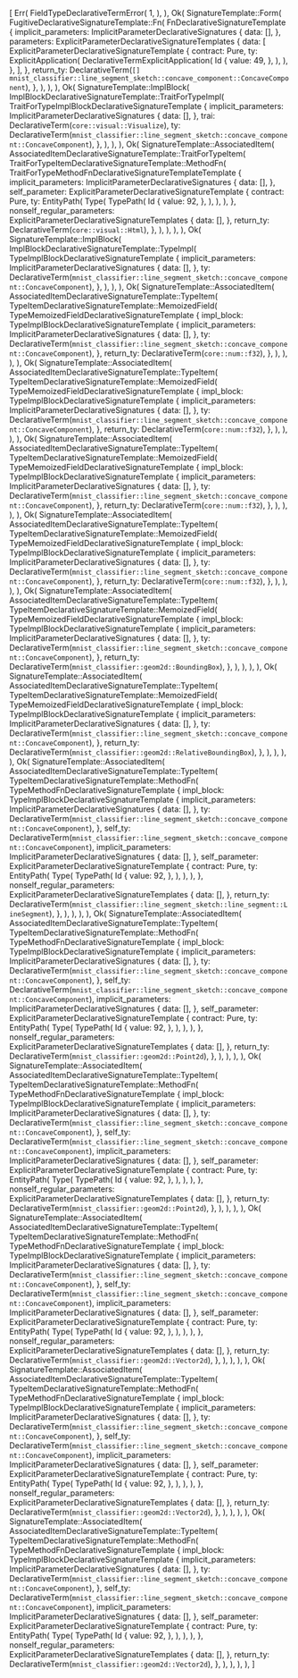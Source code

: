 [
    Err(
        FieldTypeDeclarativeTermError(
            1,
        ),
    ),
    Ok(
        SignatureTemplate::Form(
            FugitiveDeclarativeSignatureTemplate::Fn(
                FnDeclarativeSignatureTemplate {
                    implicit_parameters: ImplicitParameterDeclarativeSignatures {
                        data: [],
                    },
                    parameters: ExplicitParameterDeclarativeSignatureTemplates {
                        data: [
                            ExplicitParameterDeclarativeSignatureTemplate {
                                contract: Pure,
                                ty: ExplicitApplication(
                                    DeclarativeTermExplicitApplication(
                                        Id {
                                            value: 49,
                                        },
                                    ),
                                ),
                            },
                        ],
                    },
                    return_ty: DeclarativeTerm(`[] mnist_classifier::line_segment_sketch::concave_component::ConcaveComponent`),
                },
            ),
        ),
    ),
    Ok(
        SignatureTemplate::ImplBlock(
            ImplBlockDeclarativeSignatureTemplate::TraitForTypeImpl(
                TraitForTypeImplBlockDeclarativeSignatureTemplate {
                    implicit_parameters: ImplicitParameterDeclarativeSignatures {
                        data: [],
                    },
                    trai: DeclarativeTerm(`core::visual::Visualize`),
                    ty: DeclarativeTerm(`mnist_classifier::line_segment_sketch::concave_component::ConcaveComponent`),
                },
            ),
        ),
    ),
    Ok(
        SignatureTemplate::AssociatedItem(
            AssociatedItemDeclarativeSignatureTemplate::TraitForTypeItem(
                TraitForTypeItemDeclarativeSignatureTemplate::MethodFn(
                    TraitForTypeMethodFnDeclarativeSignatureTemplateTemplate {
                        implicit_parameters: ImplicitParameterDeclarativeSignatures {
                            data: [],
                        },
                        self_parameter: ExplicitParameterDeclarativeSignatureTemplate {
                            contract: Pure,
                            ty: EntityPath(
                                Type(
                                    TypePath(
                                        Id {
                                            value: 92,
                                        },
                                    ),
                                ),
                            ),
                        },
                        nonself_regular_parameters: ExplicitParameterDeclarativeSignatureTemplates {
                            data: [],
                        },
                        return_ty: DeclarativeTerm(`core::visual::Html`),
                    },
                ),
            ),
        ),
    ),
    Ok(
        SignatureTemplate::ImplBlock(
            ImplBlockDeclarativeSignatureTemplate::TypeImpl(
                TypeImplBlockDeclarativeSignatureTemplate {
                    implicit_parameters: ImplicitParameterDeclarativeSignatures {
                        data: [],
                    },
                    ty: DeclarativeTerm(`mnist_classifier::line_segment_sketch::concave_component::ConcaveComponent`),
                },
            ),
        ),
    ),
    Ok(
        SignatureTemplate::AssociatedItem(
            AssociatedItemDeclarativeSignatureTemplate::TypeItem(
                TypeItemDeclarativeSignatureTemplate::MemoizedField(
                    TypeMemoizedFieldDeclarativeSignatureTemplate {
                        impl_block: TypeImplBlockDeclarativeSignatureTemplate {
                            implicit_parameters: ImplicitParameterDeclarativeSignatures {
                                data: [],
                            },
                            ty: DeclarativeTerm(`mnist_classifier::line_segment_sketch::concave_component::ConcaveComponent`),
                        },
                        return_ty: DeclarativeTerm(`core::num::f32`),
                    },
                ),
            ),
        ),
    ),
    Ok(
        SignatureTemplate::AssociatedItem(
            AssociatedItemDeclarativeSignatureTemplate::TypeItem(
                TypeItemDeclarativeSignatureTemplate::MemoizedField(
                    TypeMemoizedFieldDeclarativeSignatureTemplate {
                        impl_block: TypeImplBlockDeclarativeSignatureTemplate {
                            implicit_parameters: ImplicitParameterDeclarativeSignatures {
                                data: [],
                            },
                            ty: DeclarativeTerm(`mnist_classifier::line_segment_sketch::concave_component::ConcaveComponent`),
                        },
                        return_ty: DeclarativeTerm(`core::num::f32`),
                    },
                ),
            ),
        ),
    ),
    Ok(
        SignatureTemplate::AssociatedItem(
            AssociatedItemDeclarativeSignatureTemplate::TypeItem(
                TypeItemDeclarativeSignatureTemplate::MemoizedField(
                    TypeMemoizedFieldDeclarativeSignatureTemplate {
                        impl_block: TypeImplBlockDeclarativeSignatureTemplate {
                            implicit_parameters: ImplicitParameterDeclarativeSignatures {
                                data: [],
                            },
                            ty: DeclarativeTerm(`mnist_classifier::line_segment_sketch::concave_component::ConcaveComponent`),
                        },
                        return_ty: DeclarativeTerm(`core::num::f32`),
                    },
                ),
            ),
        ),
    ),
    Ok(
        SignatureTemplate::AssociatedItem(
            AssociatedItemDeclarativeSignatureTemplate::TypeItem(
                TypeItemDeclarativeSignatureTemplate::MemoizedField(
                    TypeMemoizedFieldDeclarativeSignatureTemplate {
                        impl_block: TypeImplBlockDeclarativeSignatureTemplate {
                            implicit_parameters: ImplicitParameterDeclarativeSignatures {
                                data: [],
                            },
                            ty: DeclarativeTerm(`mnist_classifier::line_segment_sketch::concave_component::ConcaveComponent`),
                        },
                        return_ty: DeclarativeTerm(`core::num::f32`),
                    },
                ),
            ),
        ),
    ),
    Ok(
        SignatureTemplate::AssociatedItem(
            AssociatedItemDeclarativeSignatureTemplate::TypeItem(
                TypeItemDeclarativeSignatureTemplate::MemoizedField(
                    TypeMemoizedFieldDeclarativeSignatureTemplate {
                        impl_block: TypeImplBlockDeclarativeSignatureTemplate {
                            implicit_parameters: ImplicitParameterDeclarativeSignatures {
                                data: [],
                            },
                            ty: DeclarativeTerm(`mnist_classifier::line_segment_sketch::concave_component::ConcaveComponent`),
                        },
                        return_ty: DeclarativeTerm(`mnist_classifier::geom2d::BoundingBox`),
                    },
                ),
            ),
        ),
    ),
    Ok(
        SignatureTemplate::AssociatedItem(
            AssociatedItemDeclarativeSignatureTemplate::TypeItem(
                TypeItemDeclarativeSignatureTemplate::MemoizedField(
                    TypeMemoizedFieldDeclarativeSignatureTemplate {
                        impl_block: TypeImplBlockDeclarativeSignatureTemplate {
                            implicit_parameters: ImplicitParameterDeclarativeSignatures {
                                data: [],
                            },
                            ty: DeclarativeTerm(`mnist_classifier::line_segment_sketch::concave_component::ConcaveComponent`),
                        },
                        return_ty: DeclarativeTerm(`mnist_classifier::geom2d::RelativeBoundingBox`),
                    },
                ),
            ),
        ),
    ),
    Ok(
        SignatureTemplate::AssociatedItem(
            AssociatedItemDeclarativeSignatureTemplate::TypeItem(
                TypeItemDeclarativeSignatureTemplate::MethodFn(
                    TypeMethodFnDeclarativeSignatureTemplate {
                        impl_block: TypeImplBlockDeclarativeSignatureTemplate {
                            implicit_parameters: ImplicitParameterDeclarativeSignatures {
                                data: [],
                            },
                            ty: DeclarativeTerm(`mnist_classifier::line_segment_sketch::concave_component::ConcaveComponent`),
                        },
                        self_ty: DeclarativeTerm(`mnist_classifier::line_segment_sketch::concave_component::ConcaveComponent`),
                        implicit_parameters: ImplicitParameterDeclarativeSignatures {
                            data: [],
                        },
                        self_parameter: ExplicitParameterDeclarativeSignatureTemplate {
                            contract: Pure,
                            ty: EntityPath(
                                Type(
                                    TypePath(
                                        Id {
                                            value: 92,
                                        },
                                    ),
                                ),
                            ),
                        },
                        nonself_regular_parameters: ExplicitParameterDeclarativeSignatureTemplates {
                            data: [],
                        },
                        return_ty: DeclarativeTerm(`mnist_classifier::line_segment_sketch::line_segment::LineSegment`),
                    },
                ),
            ),
        ),
    ),
    Ok(
        SignatureTemplate::AssociatedItem(
            AssociatedItemDeclarativeSignatureTemplate::TypeItem(
                TypeItemDeclarativeSignatureTemplate::MethodFn(
                    TypeMethodFnDeclarativeSignatureTemplate {
                        impl_block: TypeImplBlockDeclarativeSignatureTemplate {
                            implicit_parameters: ImplicitParameterDeclarativeSignatures {
                                data: [],
                            },
                            ty: DeclarativeTerm(`mnist_classifier::line_segment_sketch::concave_component::ConcaveComponent`),
                        },
                        self_ty: DeclarativeTerm(`mnist_classifier::line_segment_sketch::concave_component::ConcaveComponent`),
                        implicit_parameters: ImplicitParameterDeclarativeSignatures {
                            data: [],
                        },
                        self_parameter: ExplicitParameterDeclarativeSignatureTemplate {
                            contract: Pure,
                            ty: EntityPath(
                                Type(
                                    TypePath(
                                        Id {
                                            value: 92,
                                        },
                                    ),
                                ),
                            ),
                        },
                        nonself_regular_parameters: ExplicitParameterDeclarativeSignatureTemplates {
                            data: [],
                        },
                        return_ty: DeclarativeTerm(`mnist_classifier::geom2d::Point2d`),
                    },
                ),
            ),
        ),
    ),
    Ok(
        SignatureTemplate::AssociatedItem(
            AssociatedItemDeclarativeSignatureTemplate::TypeItem(
                TypeItemDeclarativeSignatureTemplate::MethodFn(
                    TypeMethodFnDeclarativeSignatureTemplate {
                        impl_block: TypeImplBlockDeclarativeSignatureTemplate {
                            implicit_parameters: ImplicitParameterDeclarativeSignatures {
                                data: [],
                            },
                            ty: DeclarativeTerm(`mnist_classifier::line_segment_sketch::concave_component::ConcaveComponent`),
                        },
                        self_ty: DeclarativeTerm(`mnist_classifier::line_segment_sketch::concave_component::ConcaveComponent`),
                        implicit_parameters: ImplicitParameterDeclarativeSignatures {
                            data: [],
                        },
                        self_parameter: ExplicitParameterDeclarativeSignatureTemplate {
                            contract: Pure,
                            ty: EntityPath(
                                Type(
                                    TypePath(
                                        Id {
                                            value: 92,
                                        },
                                    ),
                                ),
                            ),
                        },
                        nonself_regular_parameters: ExplicitParameterDeclarativeSignatureTemplates {
                            data: [],
                        },
                        return_ty: DeclarativeTerm(`mnist_classifier::geom2d::Point2d`),
                    },
                ),
            ),
        ),
    ),
    Ok(
        SignatureTemplate::AssociatedItem(
            AssociatedItemDeclarativeSignatureTemplate::TypeItem(
                TypeItemDeclarativeSignatureTemplate::MethodFn(
                    TypeMethodFnDeclarativeSignatureTemplate {
                        impl_block: TypeImplBlockDeclarativeSignatureTemplate {
                            implicit_parameters: ImplicitParameterDeclarativeSignatures {
                                data: [],
                            },
                            ty: DeclarativeTerm(`mnist_classifier::line_segment_sketch::concave_component::ConcaveComponent`),
                        },
                        self_ty: DeclarativeTerm(`mnist_classifier::line_segment_sketch::concave_component::ConcaveComponent`),
                        implicit_parameters: ImplicitParameterDeclarativeSignatures {
                            data: [],
                        },
                        self_parameter: ExplicitParameterDeclarativeSignatureTemplate {
                            contract: Pure,
                            ty: EntityPath(
                                Type(
                                    TypePath(
                                        Id {
                                            value: 92,
                                        },
                                    ),
                                ),
                            ),
                        },
                        nonself_regular_parameters: ExplicitParameterDeclarativeSignatureTemplates {
                            data: [],
                        },
                        return_ty: DeclarativeTerm(`mnist_classifier::geom2d::Vector2d`),
                    },
                ),
            ),
        ),
    ),
    Ok(
        SignatureTemplate::AssociatedItem(
            AssociatedItemDeclarativeSignatureTemplate::TypeItem(
                TypeItemDeclarativeSignatureTemplate::MethodFn(
                    TypeMethodFnDeclarativeSignatureTemplate {
                        impl_block: TypeImplBlockDeclarativeSignatureTemplate {
                            implicit_parameters: ImplicitParameterDeclarativeSignatures {
                                data: [],
                            },
                            ty: DeclarativeTerm(`mnist_classifier::line_segment_sketch::concave_component::ConcaveComponent`),
                        },
                        self_ty: DeclarativeTerm(`mnist_classifier::line_segment_sketch::concave_component::ConcaveComponent`),
                        implicit_parameters: ImplicitParameterDeclarativeSignatures {
                            data: [],
                        },
                        self_parameter: ExplicitParameterDeclarativeSignatureTemplate {
                            contract: Pure,
                            ty: EntityPath(
                                Type(
                                    TypePath(
                                        Id {
                                            value: 92,
                                        },
                                    ),
                                ),
                            ),
                        },
                        nonself_regular_parameters: ExplicitParameterDeclarativeSignatureTemplates {
                            data: [],
                        },
                        return_ty: DeclarativeTerm(`mnist_classifier::geom2d::Vector2d`),
                    },
                ),
            ),
        ),
    ),
    Ok(
        SignatureTemplate::AssociatedItem(
            AssociatedItemDeclarativeSignatureTemplate::TypeItem(
                TypeItemDeclarativeSignatureTemplate::MethodFn(
                    TypeMethodFnDeclarativeSignatureTemplate {
                        impl_block: TypeImplBlockDeclarativeSignatureTemplate {
                            implicit_parameters: ImplicitParameterDeclarativeSignatures {
                                data: [],
                            },
                            ty: DeclarativeTerm(`mnist_classifier::line_segment_sketch::concave_component::ConcaveComponent`),
                        },
                        self_ty: DeclarativeTerm(`mnist_classifier::line_segment_sketch::concave_component::ConcaveComponent`),
                        implicit_parameters: ImplicitParameterDeclarativeSignatures {
                            data: [],
                        },
                        self_parameter: ExplicitParameterDeclarativeSignatureTemplate {
                            contract: Pure,
                            ty: EntityPath(
                                Type(
                                    TypePath(
                                        Id {
                                            value: 92,
                                        },
                                    ),
                                ),
                            ),
                        },
                        nonself_regular_parameters: ExplicitParameterDeclarativeSignatureTemplates {
                            data: [],
                        },
                        return_ty: DeclarativeTerm(`mnist_classifier::geom2d::Vector2d`),
                    },
                ),
            ),
        ),
    ),
]